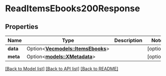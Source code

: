# ReadItemsEbooks200Response

## Properties

Name | Type | Description | Notes
------------ | ------------- | ------------- | -------------
**data** | Option<[**Vec<models::ItemsEbooks>**](ItemsEbooks.md)> |  | [optional]
**meta** | Option<[**models::XMetadata**](x-metadata.md)> |  | [optional]

[[Back to Model list]](../README.md#documentation-for-models) [[Back to API list]](../README.md#documentation-for-api-endpoints) [[Back to README]](../README.md)


